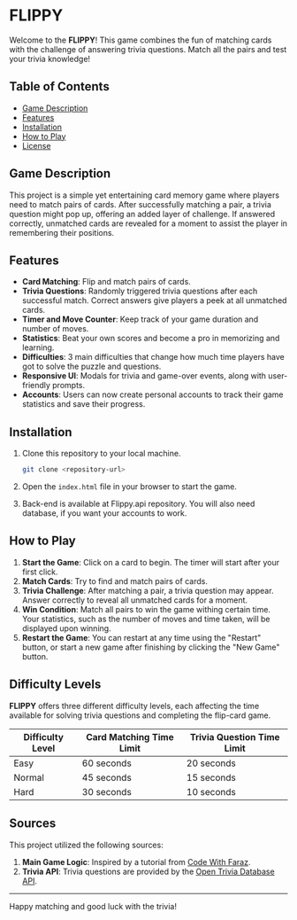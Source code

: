 # FLIPPY

Welcome to the **FLIPPY**! This game combines the fun of matching cards with the challenge of answering trivia questions. Match all the pairs and test your trivia knowledge!

## Table of Contents

- [Game Description](#game-description)
- [Features](#features)
- [Installation](#installation)
- [How to Play](#how-to-play)
- [License](#license)

## Game Description

This project is a simple yet entertaining card memory game where players need to match pairs of cards. After successfully matching a pair, a trivia question might pop up, offering an added layer of challenge. If answered correctly, unmatched cards are revealed for a moment to assist the player in remembering their positions.

## Features

- **Card Matching**: Flip and match pairs of cards.
- **Trivia Questions**: Randomly triggered trivia questions after each successful match. Correct answers give players a peek at all unmatched cards.
- **Timer and Move Counter**: Keep track of your game duration and number of moves.
- **Statistics**: Beat your own scores and become a pro in memorizing and learning.
- **Difficulties**: 3 main difficulties that change how much time players have got to solve the puzzle and questions.
- **Responsive UI**: Modals for trivia and game-over events, along with user-friendly prompts.
- **Accounts**: Users can now create personal accounts to track their game statistics and save their progress.

## Installation

1. Clone this repository to your local machine.
   ```bash
   git clone <repository-url>
   ```
2. Open the `index.html` file in your browser to start the game.

3. Back-end is available at Flippy.api repository. You will also need database, if you want your accounts to work.

## How to Play

1. **Start the Game**: Click on a card to begin. The timer will start after your first click.
2. **Match Cards**: Try to find and match pairs of cards.
3. **Trivia Challenge**: After matching a pair, a trivia question may appear. Answer correctly to reveal all unmatched cards for a moment.
4. **Win Condition**: Match all pairs to win the game withing certain time. Your statistics, such as the number of moves and time taken, will be displayed upon winning.
5. **Restart the Game**: You can restart at any time using the "Restart" button, or start a new game after finishing by clicking the "New Game" button.

## Difficulty Levels

**FLIPPY** offers three different difficulty levels, each affecting the time available for solving trivia questions and completing the flip-card game.

| Difficulty Level | Card Matching Time Limit | Trivia Question Time Limit |
|------------------|--------------------------|----------------------------|
| Easy             | 60 seconds               | 20 seconds                 |
| Normal           | 45 seconds               | 15 seconds                 |
| Hard             | 30 seconds               | 10 seconds                 |

## Sources

This project utilized the following sources:

1. **Main Game Logic**: Inspired by a tutorial from [Code With Faraz](https://www.codewithfaraz.com/content/112/creating-flip-card-memory-game-with-html-css-and-javascript).
2. **Trivia API**: Trivia questions are provided by the [Open Trivia Database API](https://opentdb.com/).

---

Happy matching and good luck with the trivia!

